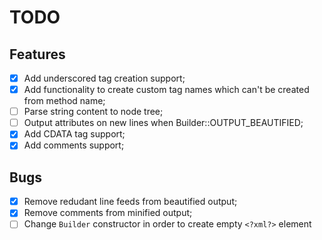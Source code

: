 # TODO
## Features
- [x] Add underscored tag creation support;
- [x] Add functionality to create custom tag names which can't be created from method name;
- [ ] Parse string content to node tree;
- [ ] Output attributes on new lines when Builder::OUTPUT_BEAUTIFIED;
- [x] Add CDATA tag support;
- [x] Add comments support;
## Bugs
- [x] Remove redudant line feeds from beautified output;
- [x] Remove comments from minified output;
- [ ] Change `Builder` constructor in order to create empty `<?xml?>` element

